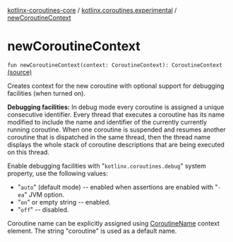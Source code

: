 [kotlinx-coroutines-core](../index.md) / [kotlinx.coroutines.experimental](index.md) / [newCoroutineContext](.)

# newCoroutineContext

`fun newCoroutineContext(context: CoroutineContext): CoroutineContext` [(source)](http://github.com/kotlin/kotlinx.coroutines/tree/master/kotlinx-coroutines-core/src/main/kotlin/kotlinx/coroutines/experimental/CoroutineContext.kt#L70)

Creates context for the new coroutine with optional support for debugging facilities (when turned on).

**Debugging facilities:** In debug mode every coroutine is assigned a unique consecutive identifier.
Every thread that executes a coroutine has its name modified to include the name and identifier of the
currently currently running coroutine.
When one coroutine is suspended and resumes another coroutine that is dispatched in the same thread,
then the thread name displays
the whole stack of coroutine descriptions that are being executed on this thread.

Enable debugging facilities with "`kotlinx.coroutines.debug`" system property, use the following values:

* "`auto`" (default mode) -- enabled when assertions are enabled with "`-ea`" JVM option.
* "`on`" or empty string -- enabled.
* "`off`" -- disabled.

Coroutine name can be explicitly assigned using [CoroutineName](-coroutine-name/index.md) context element.
The string "coroutine" is used as a default name.

